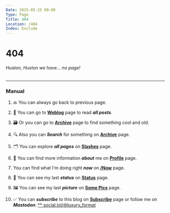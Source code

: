 ```yaml
---
Date: 2025-05-25 00:00
Type: Page
Title: 404
Location: /404
Index: Exclude
---
```


# 404

###### Huston, Huston we have... no page!

---

### Manual

1. 🔙 You can always go back to previous page.

2. 📜 You can go to [**Weblog**](/) page to read ***all posts***.

3. 🗃️ Or you can go to [**Archive**](/archive) page to find something cool and old.

4. 🔍 Also you can ***Search*** for something on [**Archive**](/archive) page.

5. 🗂️ You can explore ***all pages*** on [**Slashes**](/slashesh) page.

6. 👤 You can find more information ***about*** me on [**Profile**](/profile) page.

7. You can find what I'm doing right ***now*** on [**/Now**](/now) page.

8. 💬 You can see my last ***status*** on [**Status**](/status) page.

9. 🖼️ You can see my last ***picture*** on [**Some Pics**](/some-pics) page.

10. ✅ You can ***subscribe*** to this blog on [**Subscribe**](/subscribe) page or follow me on ***Mastodon***: [**<i class="fa-brands fa-mastodon"></i> social.lol/@luxury_format](https://social.lol/@luxury_format)
